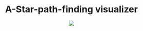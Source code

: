 
<div align='center'>

  # A-Star-path-finding visualizer

</div>


<div align='center'>
  <img src='https://github.com/foo290/A-Start-path-finding/blob/main/readme_imgs(Non-Project)/astar_algo.gif'>
</div>
            
